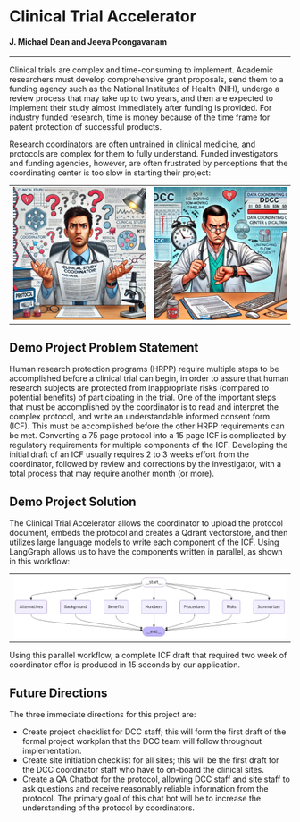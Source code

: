 # Clinical Trial Accelerator
#### J. Michael Dean and Jeeva Poongavanam
---
Clinical trials are complex and time-consuming to implement.  Academic researchers must develop comprehensive grant proposals,
send them to a funding agency such as the National Institutes of Health (NIH), undergo a review process that may take up to two 
years, and then are expected to implement their study almost immediately after funding is provided.  For industry funded research,
time is money because of the time frame for patent protection of successful products.  

Research coordinators are often untrained in clinical medicine, and protocols are complex for them to fully understand.  Funded
investigators and funding agencies, however, are often frustrated by perceptions that the coordinating center is too slow
in starting their project:

<div align="center">
  <table>
    <tr>
      <td><img src="figures/CoordinatorProtocol.png" alt="Coordinator" width="300" /></td>
      <td><img src="figures/TooSLOW.png" alt="Investigator" width="300" /></td>
    </tr>
  </table>
</div>

## Demo Project Problem Statement

Human research protection programs (HRPP) require multiple steps to be accomplished before a clinical trial can begin, in order
to assure that human research subjects are protected from inappropriate risks (compared to potential benefits) of participating
in the trial.  One of the important steps that must be accomplished by the coordinator is to read and interpret the complex
protocol, and write an understandable informed consent form (ICF).  This must be accomplished before the other HRPP requirements
can be met.  Converting a 75 page protocol into a 15 page ICF is complicated by regulatory requirements for multiple components
of the ICF.  Developing the initial draft of an ICF usually requires 2 to 3 weeks effort from the coordinator, followed by 
review and corrections by the investigator, with a total process that may require another month (or more).

## Demo Project Solution

The Clinical Trial Accelerator allows the coordinator to upload the protocol document, embeds the protocol and creates a Qdrant 
vectorstore, and then utilizes large language models to write each component of the ICF.  Using LangGraph allows us to have
the components written in parallel, as shown in this workflow:

<div align="center">
    <table>
    <tr>
      <td><img src="figures/agents.png" alt="Agents" width="100%" /></td>
    </tr>
  </table>
</div>

Using this parallel workflow, a complete ICF draft that required two week of coordinator effor is produced in 15 seconds by our application.

## Future Directions
The three immediate directions for this project are:
- Create project checklist for DCC staff;  this will form the first draft of the formal project workplan that the DCC team will follow throughout implementation.
- Create site initiation checklist for all sites; this will be the first draft for the DCC coordinator staff who have to on-board the clinical sites.
- Create a QA Chatbot for the protocol, allowing DCC staff and site staff to ask questions and receive reasonably reliable information from the protocol.  The primary goal of this chat bot will be to increase the understanding of the protocol by coordinators.
